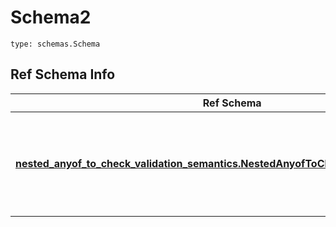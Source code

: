 # Schema2
```
type: schemas.Schema
```

## Ref Schema Info
Ref Schema | Input Type | Output Type
---------- | ---------- | -----------
[**nested_anyof_to_check_validation_semantics.NestedAnyofToCheckValidationSemantics**](../../../../../../../../../components/schema/nested_anyof_to_check_validation_semantics.md) | dict, schemas.immutabledict, str, datetime.date, datetime.datetime, uuid.UUID, int, float, bool, None, list, tuple, bytes, io.FileIO, io.BufferedReader | schemas.immutabledict, str, float, int, bool, None, tuple, bytes, io.FileIO
